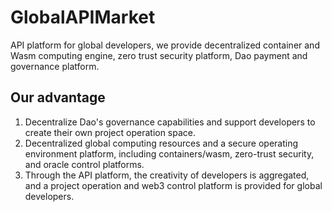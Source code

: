 # GlobalAPIMarket
API platform for global developers, we provide decentralized container and Wasm computing engine, zero trust security platform, Dao payment and governance platform.

## Our advantage
1. Decentralize Dao's governance capabilities and support developers to create their own project operation space.
2. Decentralized global computing resources and a secure operating environment platform, including containers/wasm, zero-trust security, and oracle control platforms.
3. Through the API platform, the creativity of developers is aggregated, and a project operation and web3 control platform is provided for global developers.
